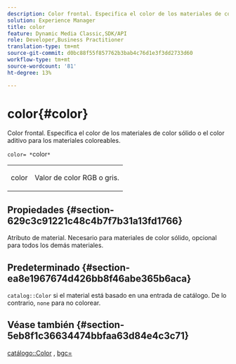 ```yaml
---
description: Color frontal. Especifica el color de los materiales de color sólido o el color aditivo para los materiales coloreables.
solution: Experience Manager
title: color
feature: Dynamic Media Classic,SDK/API
role: Developer,Business Practitioner
translation-type: tm+mt
source-git-commit: d0bc88f55f857762b3bab4c76d1e3f3dd2733d60
workflow-type: tm+mt
source-wordcount: '81'
ht-degree: 13%

---
```



# color{#color}

Color frontal. Especifica el color de los materiales de color sólido o el color aditivo para los materiales coloreables.

`color= *`color`*`

<table id="simpletable_C5AF9074CCA64EA5921772DF3F7E0F55"> 
 <tr class="strow"> 
  <td class="stentry"> <p><span class="varname"> color</span> </p> </td> 
  <td class="stentry"> <p>Valor de color RGB o gris. </p></td> 
 </tr> 
</table>

## Propiedades {#section-629c3c91221c48c4b7f7b31a13fd1766}

Atributo de material. Necesario para materiales de color sólido, opcional para todos los demás materiales.

## Predeterminado {#section-ea8e1967674d426bb8f46abe365b6aca}

`catalog::Color` si el material está basado en una entrada de catálogo. De lo contrario, `none` para no colorear.

## Véase también {#section-5eb8f1c36634474bbfaa63d84e4c3c71}

[catálogo::Color](../../../../../ir-api/material-cat/image-rendering-api-ref/c-ir-material-catalog/c-ir-material-data-reference/r-ir-cat-color.md#reference-7639487fe0ac48beb9e8afa4dc845552) ,  [bgc=](../../../../../ir-api/http-protocol/image-rendering-api-ref/c-ir-http-protocol-ref/c-ir-http-protocol-command-reference/r-ir-bgc.md#reference-3f5c78cea01c4a85aa582076d23aebb0)
